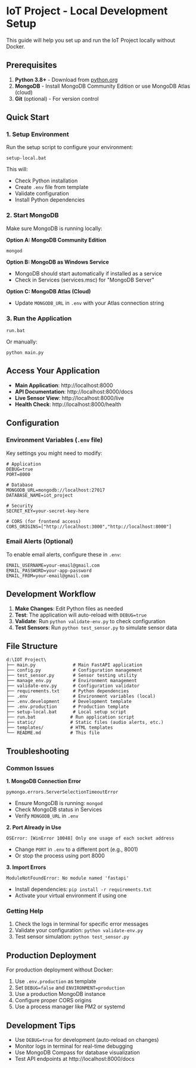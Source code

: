 # IoT Project - Local Development Setup

This guide will help you set up and run the IoT Project locally without Docker.

## Prerequisites

1. **Python 3.8+** - Download from [python.org](https://www.python.org/downloads/)
2. **MongoDB** - Install MongoDB Community Edition or use MongoDB Atlas (cloud)
3. **Git** (optional) - For version control

## Quick Start

### 1. Setup Environment
Run the setup script to configure your environment:
```batch
setup-local.bat
```

This will:
- Check Python installation
- Create `.env` file from template
- Validate configuration
- Install Python dependencies

### 2. Start MongoDB
Make sure MongoDB is running locally:

**Option A: MongoDB Community Edition**
```batch
mongod
```

**Option B: MongoDB as Windows Service**
- MongoDB should start automatically if installed as a service
- Check in Services (services.msc) for "MongoDB Server"

**Option C: MongoDB Atlas (Cloud)**
- Update `MONGODB_URL` in `.env` with your Atlas connection string

### 3. Run the Application
```batch
run.bat
```

Or manually:
```batch
python main.py
```

## Access Your Application

- **Main Application**: http://localhost:8000
- **API Documentation**: http://localhost:8000/docs
- **Live Sensor View**: http://localhost:8000/live
- **Health Check**: http://localhost:8000/health

## Configuration

### Environment Variables (`.env` file)

Key settings you might need to modify:

```properties
# Application
DEBUG=true
PORT=8000

# Database
MONGODB_URL=mongodb://localhost:27017
DATABASE_NAME=iot_project

# Security
SECRET_KEY=your-secret-key-here

# CORS (for frontend access)
CORS_ORIGINS=["http://localhost:3000","http://localhost:8000"]
```

### Email Alerts (Optional)
To enable email alerts, configure these in `.env`:
```properties
EMAIL_USERNAME=your-email@gmail.com
EMAIL_PASSWORD=your-app-password
EMAIL_FROM=your-email@gmail.com
```

## Development Workflow

1. **Make Changes**: Edit Python files as needed
2. **Test**: The application will auto-reload with `DEBUG=true`
3. **Validate**: Run `python validate-env.py` to check configuration
4. **Test Sensors**: Run `python test_sensor.py` to simulate sensor data

## File Structure

```
d:\IOT Project\
├── main.py              # Main FastAPI application
├── config.py            # Configuration management
├── test_sensor.py       # Sensor testing utility
├── manage_env.py        # Environment management
├── validate-env.py      # Configuration validator
├── requirements.txt     # Python dependencies
├── .env                 # Environment variables (local)
├── .env.development     # Development template
├── .env.production      # Production template
├── setup-local.bat      # Local setup script
├── run.bat             # Run application script
├── static/             # Static files (audio alerts, etc.)
├── templates/          # HTML templates
└── README.md           # This file
```

## Troubleshooting

### Common Issues

**1. MongoDB Connection Error**
```
pymongo.errors.ServerSelectionTimeoutError
```
- Ensure MongoDB is running: `mongod`
- Check MongoDB status in Services
- Verify `MONGODB_URL` in `.env`

**2. Port Already in Use**
```
OSError: [WinError 10048] Only one usage of each socket address
```
- Change `PORT` in `.env` to a different port (e.g., 8001)
- Or stop the process using port 8000

**3. Import Errors**
```
ModuleNotFoundError: No module named 'fastapi'
```
- Install dependencies: `pip install -r requirements.txt`
- Activate your virtual environment if using one

### Getting Help

1. Check the logs in terminal for specific error messages
2. Validate your configuration: `python validate-env.py`
3. Test sensor simulation: `python test_sensor.py`

## Production Deployment

For production deployment without Docker:

1. Use `.env.production` as template
2. Set `DEBUG=false` and `ENVIRONMENT=production`
3. Use a production MongoDB instance
4. Configure proper CORS origins
5. Use a process manager like PM2 or systemd

## Development Tips

- Use `DEBUG=true` for development (auto-reload on changes)
- Monitor logs in terminal for real-time debugging
- Use MongoDB Compass for database visualization
- Test API endpoints at http://localhost:8000/docs
